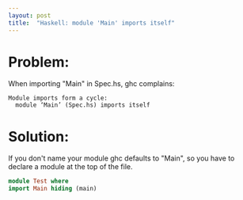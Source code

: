 ```yaml
---
layout: post
title:  "Haskell: module 'Main' imports itself"
---
```


# Problem:
When importing "Main" in Spec.hs, ghc complains:
```
Module imports form a cycle:
  module ‘Main’ (Spec.hs) imports itself
```

# Solution:
If you don't name your module ghc defaults to "Main", so you have to declare a module at the top of the file.
```haskell
module Test where
import Main hiding (main)
```
